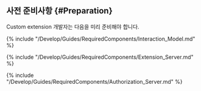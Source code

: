 ## 사전 준비사항 {#Preparation}
Custom extension 개발자는 다음을 미리 준비해야 합니다.

{% include "/Develop/Guides/RequiredComponents/Interaction_Model.md" %}

{% include "/Develop/Guides/RequiredComponents/Extension_Server.md" %}

{% include "/Develop/Guides/RequiredComponents/Authorization_Server.md" %}
